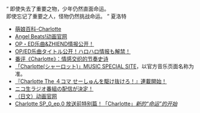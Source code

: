 “  即使失去了重要之物，少年仍然直面命运。  
  即使忘记了重要之人，怪物仍然挑战命运。  ”
夏洛特
- [萌娘百科-Charlotte](https://zh.moegirl.org.cn/Charlotte)
- [Angel Beats!动画官网](http://www.angelbeats.jp/)
- [OP・ED乐曲&ZHIEND情报公开！](http://charlotte-anime.jp/news/?article_id=34329)
- [OP/ED乐曲タイトル公开！ハロハロ情报も解禁！](http://charlotte-anime.jp/news/?article_id=34821)
- [番评《Charlotte》：情感交织的节奏史诗](https://www.bilibili.com/read/cv10920590)
- [「Charlotte(シャーロット)」MUSIC SPECIAL SITE](http://key.soundslabel.com/charlotte_music/)，以官方音乐页面名称为准。
- [『Charlotte The ４コマ せーしゅんを駆け抜けろ！』連載開始！](http://charlotte-anime.jp/news/?article_id=34077)
- [ニコ生ラジオ番組の配信が決定！](http://charlotte-anime.jp/news/?article_id=35193)
- [（日文）动画官网](http://charlotte-anime.jp/)
- [Charlotte SP_0_ep.0 放送前特别篇！「Charlotte」_新的“命运”的开始_](https://www.bilibili.com/bangumi/play/ep85063)
